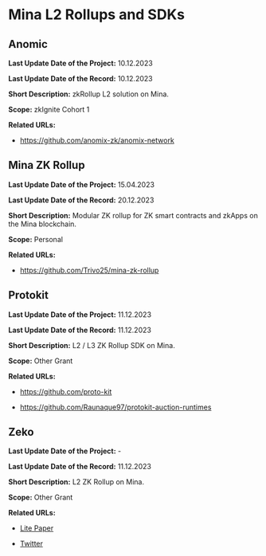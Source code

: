 # Mina L2 Rollups and SDKs

## Anomic

**Last Update Date of the Project:** 10.12.2023

**Last Update Date of the Record:** 10.12.2023

**Short Description:** zkRollup L2 solution on Mina.

**Scope:** zkIgnite Cohort 1

**Related URLs:** 

- https://github.com/anomix-zk/anomix-network

## Mina ZK Rollup

**Last Update Date of the Project:** 15.04.2023

**Last Update Date of the Record:** 20.12.2023

**Short Description:** Modular ZK rollup for ZK smart contracts and zkApps on the Mina blockchain.

**Scope:** Personal

**Related URLs:** 

- https://github.com/Trivo25/mina-zk-rollup

## Protokit

**Last Update Date of the Project:** 11.12.2023

**Last Update Date of the Record:** 11.12.2023

**Short Description:** L2 / L3 ZK Rollup SDK on Mina.

**Scope:** Other Grant

**Related URLs:** 

- https://github.com/proto-kit

- https://github.com/Raunaque97/protokit-auction-runtimes

## Zeko

**Last Update Date of the Project:** -

**Last Update Date of the Record:** 11.12.2023

**Short Description:** L2 ZK Rollup on Mina.

**Scope:** Other Grant

**Related URLs:** 

- [Lite Paper](https://docsend.com/view/f9a6kgdr4tjwuqng)

- [Twitter](https://twitter.com/ZekoLabs/)